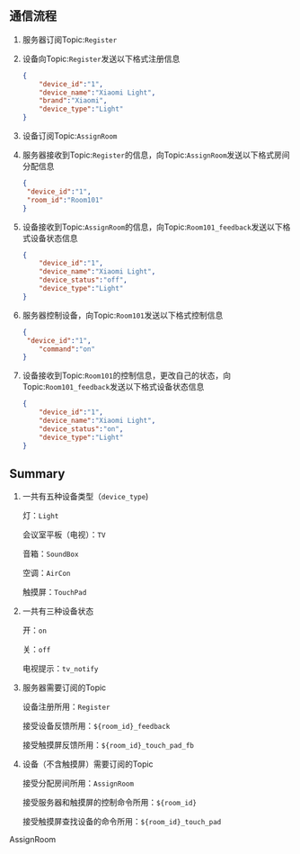 ## 通信流程

1. 服务器订阅Topic:`Register`

2. 设备向Topic:`Register`发送以下格式注册信息

   ```json
   {
       "device_id":"1",
       "device_name":"Xiaomi Light",
       "brand":"Xiaomi",
       "device_type":"Light"
   }
   ```

3. 设备订阅Topic:`AssignRoom`

4. 服务器接收到Topic:`Register`的信息，向Topic:`AssignRoom`发送以下格式房间分配信息

   ```json
   {
   	"device_id":"1",
   	"room_id":"Room101"
   }
   ```

5. 设备接收到Topic:`AssignRoom`的信息，向Topic:`Room101_feedback`发送以下格式设备状态信息

   ```json
   {
       "device_id":"1",
       "device_name":"Xiaomi Light",
       "device_status":"off",
       "device_type":"Light"
   }
   ```

6. 服务器控制设备，向Topic:`Room101`发送以下格式控制信息

   ```json
   {
   	"device_id":"1",
       "command":"on"
   }
   ```

7. 设备接收到Topic:`Room101`的控制信息，更改自己的状态，向Topic:`Room101_feedback`发送以下格式设备状态信息

   ```json
   {
       "device_id":"1",
       "device_name":"Xiaomi Light",
       "device_status":"on",
       "device_type":"Light"
   }
   ```

   

## Summary

1. 一共有五种设备类型（`device_type`)

   灯：`Light`

   会议室平板（电视）：`TV`

   音箱：`SoundBox`

   空调：`AirCon`

   触摸屏：`TouchPad`

2. 一共有三种设备状态

   开：`on`

   关：`off`

   电视提示：`tv_notify`

3. 服务器需要订阅的Topic

   设备注册所用：`Register`

   接受设备反馈所用：`${room_id}_feedback`

   接受触摸屏反馈所用：`${room_id}_touch_pad_fb`

4. 设备（不含触摸屏）需要订阅的Topic

   接受分配房间所用：`AssignRoom`

   接受服务器和触摸屏的控制命令所用：`${room_id}`

   接受触摸屏查找设备的命令所用：`${room_id}_touch_pad`

   

AssignRoom